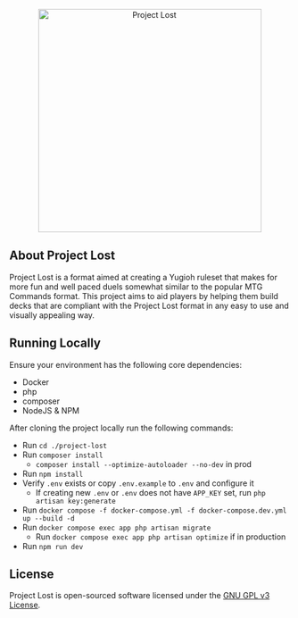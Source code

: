<p align="center"><img src="https://github.com/aldobarr/project-lost/raw/refs/heads/master/resources/art/logo.svg" width="400" alt="Project Lost"></p>

## About Project Lost

Project Lost is a format aimed at creating a Yugioh ruleset that makes for more fun and well paced duels somewhat similar to the popular MTG Commands format.
This project aims to aid players by helping them build decks that are compliant with the Project Lost format in any easy to use and visually appealing way.

## Running Locally

Ensure your environment has the following core dependencies:
- Docker
- php
- composer
- NodeJS & NPM

After cloning the project locally run the following commands:
- Run `cd ./project-lost`
- Run `composer install`
  - `composer install --optimize-autoloader --no-dev` in prod
- Run `npm install`
- Verify `.env` exists or copy `.env.example` to `.env` and configure it
  - If creating new `.env` or `.env` does not have `APP_KEY` set, run `php artisan key:generate`
- Run `docker compose -f docker-compose.yml -f docker-compose.dev.yml up --build -d`
- Run `docker compose exec app php artisan migrate`
  - Run `docker compose exec app php artisan optimize` if in production
- Run `npm run dev`

## License

Project Lost is open-sourced software licensed under the [GNU GPL v3 License](https://opensource.org/license/gpl-3-0).
